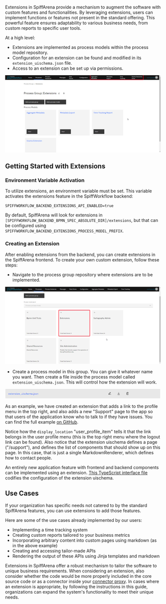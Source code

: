 Extensions in SpiffArena provide a mechanism to augment the software with custom features and functionalities.
By leveraging extensions, users can implement functions or features not present in the standard offering.
This powerful feature ensures adaptability to various business needs, from custom reports to specific user tools.

At a high level:

- Extensions are implemented as process models within the process model repository.
- Configuration for an extension can be found and modified in its `extension_uischema.json` file.
- Access to an extension can be set up via permissions.

![Extensions](images/Extensions_dashboard.png)

## Getting Started with Extensions

### Environment Variable Activation

To utilize extensions, an environment variable must be set.
This variable activates the extensions feature in the SpiffWorkflow backend:

    SPIFFWORKFLOW_BACKEND_EXTENSIONS_API_ENABLED=true

By default, SpiffArena will look for extensions in `[SPIFFWORKFLOW_BACKEND_BPMN_SPEC_ABSOLUTE_DIR]/extensions`, but that can be configured using `SPIFFWORKFLOW_BACKEND_EXTENSIONS_PROCESS_MODEL_PREFIX`.

### Creating an Extension

After enabling extensions from the backend, you can create extensions in the SpiffArena frontend.
To create your own custom extension, follow these steps:

- Navigate to the process group repository where extensions are to be implemented.

![Extension Process Group](images/Extension1.png)

- Create a process model in this group.
You can give it whatever name you want.
Then create a file inside the process model called `extension_uischema.json`.
This will control how the extension will work.

![Extension](images/Extension_UI_schema.png)

As an example, we have created an extension that adds a link to the profile menu in the top right, and also adds a new "Support" page to the app so that users of the application know who to talk to if they have issues.
You can find the full example [on GitHub](https://github.com/sartography/sample-process-models/tree/sample-models-1/extensions/support).

Notice how the `display_location` "user_profile_item" tells it that the link belongs in the user profile menu (this is the top right menu where the logout link can be found).
Also notice that the extension uischema defines a page ("/support"), and defines the list of components that should show up on this page.
In this case, that is just a single MarkdownRenderer, which defines how to contact people.

An entirely new application feature with frontend and backend components can be implemented using an extension.
[This TypeScript interface file](https://github.com/sartography/spiff-arena/blob/main/spiffworkflow-frontend/src/extension_ui_schema_interfaces.ts) codifies the configuration of the extension uischema.

## Use Cases

If your organization has specific needs not catered to by the standard SpiffArena features, you can use extensions to add those features.

Here are some of the use cases already implemented by our users:

- Implementing a time tracking system
- Creating custom reports tailored to your business metrics
- Incorporating arbitrary content into custom pages using markdown (as in the above example)
- Creating and accessing tailor-made APIs
- Rendering the output of these APIs using Jinja templates and markdown

Extensions in SpiffArena offer a robust mechanism to tailor the software to unique business requirements.
When considering an extension, also consider whether the code would be more properly included in the core source code or as a connector inside your [connector proxy](/dev/connector_proxy.md).
In cases where an extension is appropriate, by following the instructions in this guide, organizations can expand the system's functionality to meet their unique needs.
